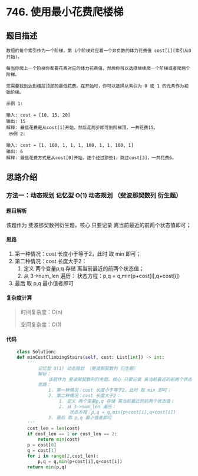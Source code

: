 # 746. 使用最小花费爬楼梯

## 题目描述

    数组的每个索引作为一个阶梯，第 i个阶梯对应着一个非负数的体力花费值 cost[i](索引从0开始)。

    每当你爬上一个阶梯你都要花费对应的体力花费值，然后你可以选择继续爬一个阶梯或者爬两个阶梯。

    您需要找到达到楼层顶部的最低花费。在开始时，你可以选择从索引为 0 或 1 的元素作为初始阶梯。

    示例 1:

    输入: cost = [10, 15, 20]
    输出: 15
    解释: 最低花费是从cost[1]开始，然后走两步即可到阶梯顶，一共花费15。
     示例 2:

    输入: cost = [1, 100, 1, 1, 1, 100, 1, 1, 100, 1]
    输出: 6
    解释: 最低花费方式是从cost[0]开始，逐个经过那些1，跳过cost[3]，一共花费6。

## 思路介绍

### 方法一：动态规划  记忆型 O(1) 动态规划 （斐波那契数列 衍生题）

#### 题目解析

该题作为 斐波那契数列衍生题，核心 只要记录 离当前最近的前两个状态值即可；

#### 思路

1. 第一种情况：cost 长度小于等于2，此时 取 min 即可；
2. 第二种情况：cost 长度大于2：
    1. 定义 两个变量p,q 存储 离当前最近的前两个状态值；
    2. 从 3->num_len 遍历：
        状态方程：p,q = q,min(p+cost[i],q+cost[i])
3. 最后 取 p,q 最小值者即可
   
#### 复杂度计算

> 时间复杂度：O(n)
>  
> 空间复杂度：O(1)


#### 代码

```python
    class Solution:
    def minCostClimbingStairs(self, cost: List[int]) -> int:
        '''
            记忆型 O(1) 动态规划 （斐波那契数列 衍生题）
            解析：
                该题作为 斐波那契数列衍生题，核心 只要记录 离当前最近的前两个状态值即可；
            思路：
                1. 第一种情况：cost 长度小于等于2，此时 取 min 即可；
                2. 第二种情况：cost 长度大于2：
                    1. 定义 两个变量p,q 存储 离当前最近的前两个状态值；
                    2. 从 3->num_len 遍历：
                        状态方程：p,q = q,min(p+cost[i],q+cost[i])
                3. 最后 取 p,q 最小值者即可
        '''
        cost_len = len(cost)
        if cost_len == 1 or cost_len == 2:
            return min(cost)
        p = cost[0]
        q = cost[1]
        for i in range(2,cost_len):
            p,q = q,min(p+cost[i],q+cost[i])
        return min(p,q)
```
